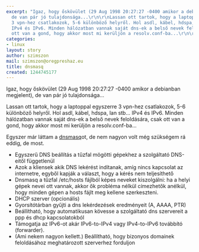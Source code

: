 ```yaml
---
excerpt: "Igaz, hogy őskövület (29 Aug 1998 20:27:27 -0400 amikor a debianban megjelent),
  de van pár jó tulajdonsága...\r\n\r\nLassan ott tartok, hogy a laptoppal egyszerre
  3 vpn-hez csatlakozok, 5-6 különböző helyről. Hol asdl, kábel, hdspa, lan stb...
  IPv4 és IPv6. Minden hálózatban vannak saját dns-ek a belső nevek feloldására, csak
  ott van a gond, hogy akkor most mi kerüljön a resolv.conf-ba...\r\n\r"
categories:
- linux
layout: story
author: szimszon
mail: szimszon@oregpreshaz.eu
title: dnsmasq
created: 1244745177
---
```

Igaz, hogy őskövület (29 Aug 1998 20:27:27 -0400 amikor a debianban megjelent), de van pár jó tulajdonsága...

Lassan ott tartok, hogy a laptoppal egyszerre 3 vpn-hez csatlakozok, 5-6 különböző helyről. Hol asdl, kábel, hdspa, lan stb... IPv4 és IPv6. Minden hálózatban vannak saját dns-ek a belső nevek feloldására, csak ott van a gond, hogy akkor most mi kerüljön a resolv.conf-ba...

Egyszer már láttam a <a href="http://www.thekelleys.org.uk/dnsmasq/doc.html">dnsmasq</a>ot, de nem nagyon volt még szükségem rá eddig, de most.

* Egyszerű DNS beállítás a tűzfal mögötti gépekhez a szolgáltató DNS-eitől függetlenül
* Azok a kliensek akik DNS lekérést indítanak, amíg nincs kapcsolat az internetre, egyből kapják a választ, hogy a kérés nem teljesíthető
* Dnsmasq a tűzfal /etc/hosts fájlból képes neveket kiszolgálni: ha a helyi gépek nevei ott vannak, akkor ők probléma nélkül címezhetők anélkül, hogy minden gépen a hosts fájlt meg kellene szerkeszteni.
* DHCP szerver (opcionális)
* Gyorsítótárban gyűjti a dns lekérdezések eredményeit (A, AAAA, PTR)
* Beállítható, hogy automatikusan kövesse a szolgáltató dns szervereit a ppp és dhcp kapcsolatokból
* Támogatja az IPv6-ot akár IPv6-to-IPv4 vagy IPv4-to-IPv6 továbbító (forwarder).
* (Ami nekem nagyon kellett.) Beállítható, hogy bizonyos domainek feloldásához meghatározott szerverhez forduljon
